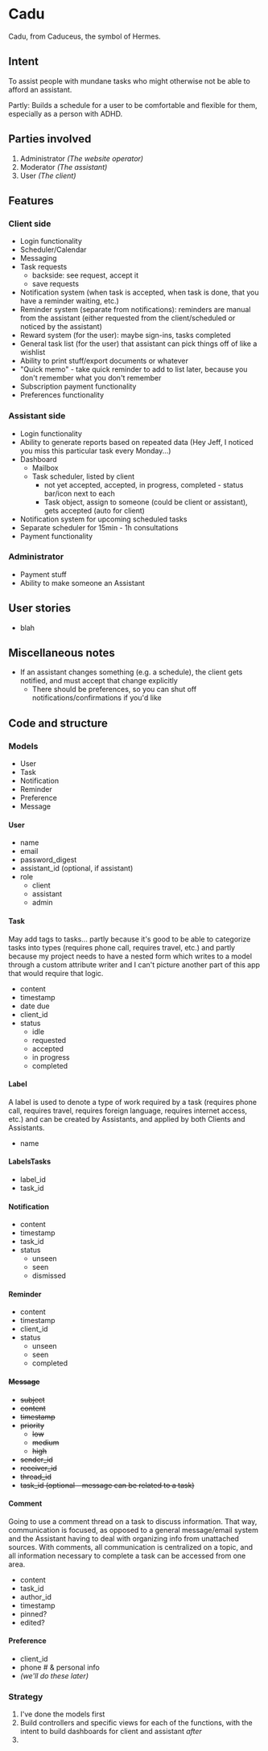 # Cadu

Cadu, from Caduceus, the symbol of Hermes.

## Intent

To assist people with mundane tasks who might otherwise not be able to afford an assistant.

Partly: Builds a schedule for a user to be comfortable and flexible for them, especially as a person with ADHD.

## Parties involved

1. Administrator _(The website operator)_
2. Moderator _(The assistant)_
3. User _(The client)_

## Features

### Client side

- Login functionality
- Scheduler/Calendar
- Messaging
- Task requests
    - backside: see request, accept it
    - save requests
- Notification system (when task is accepted, when task is done, that you have a reminder waiting, etc.)
- Reminder system (separate from notifications): reminders are manual from the assistant (either requested from the client/scheduled or noticed by the assistant)
- Reward system (for the user): maybe sign-ins, tasks completed
- General task list (for the user) that assistant can pick things off of like a wishlist
- Ability to print stuff/export documents or whatever
- "Quick memo" - take quick reminder to add to list later, because you don't remember what you don't remember
- Subscription payment functionality
- Preferences functionality

### Assistant side

- Login functionality
- Ability to generate reports based on repeated data (Hey Jeff, I noticed you miss this particular task every Monday...)
- Dashboard
    - Mailbox
    - Task scheduler, listed by client
        - not yet accepted, accepted, in progress, completed - status bar/icon next to each
        - Task object, assign to someone (could be client or assistant), gets accepted (auto for client)
- Notification system for upcoming scheduled tasks
- Separate scheduler for 15min - 1h consultations
- Payment functionality

### Administrator

- Payment stuff
- Ability to make someone an Assistant

## User stories

- blah

## Miscellaneous notes

- If an assistant changes something (e.g. a schedule), the client gets notified, and must accept that change explicitly
    - There should be preferences, so you can shut off notifications/confirmations if you'd like

## Code and structure

### Models

- User
- Task
- Notification
- Reminder
- Preference
- Message

#### User

- name
- email
- password_digest
- assistant_id (optional, if assistant)
- role
    - client
    - assistant
    - admin

#### Task

May add tags to tasks... partly because it's good to be able to categorize tasks into types (requires phone call, requires travel, etc.) and partly because my project needs to have a nested form which writes to a model through a custom attribute writer and I can't picture another part of this app that would require that logic.

- content
- timestamp
- date due
- client_id
- status
    - idle
    - requested
    - accepted
    - in progress
    - completed

#### Label

A label is used to denote a type of work required by a task (requires phone call, requires travel, requires foreign language, requires internet access, etc.) and can be created by Assistants, and applied by both Clients and Assistants.

- name

#### LabelsTasks

- label_id
- task_id

#### Notification

- content
- timestamp
- task_id
- status
    - unseen
    - seen
    - dismissed

#### Reminder

- content
- timestamp
- client_id
- status
    - unseen
    - seen
    - completed

#### <s>Message

- subject
- content
- timestamp
- priority
    - low
    - medium
    - high
- sender_id
- receiver_id
- thread_id
- task_id (optional - message can be related to a task)</s>

#### Comment

Going to use a comment thread on a task to discuss information. That way, communication is focused, as opposed to a general message/email system and the Assistant having to deal with organizing info from unattached sources. With comments, all communication is centralized on a topic, and all information necessary to complete a task can be accessed from one area.

- content
- task_id
- author_id
- timestamp
- pinned?
- edited?

#### Preference

- client_id
- phone # & personal info
- _(we'll do these later)_

### Strategy

1. I've done the models first
2. Build controllers and specific views for each of the functions, with the intent to build dashboards for client and assistant _after_
3. 